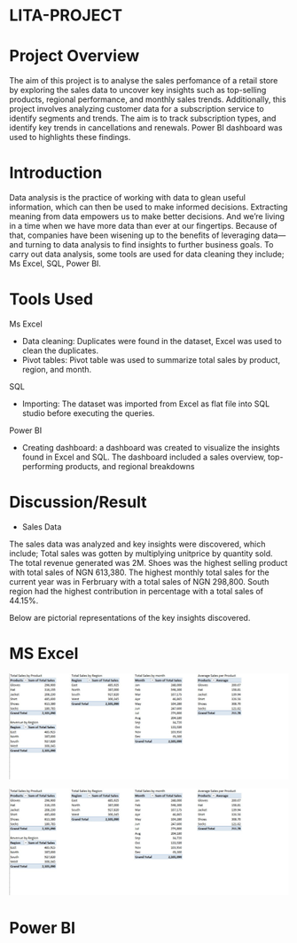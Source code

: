 # LITA-PROJECT

  # Project Overview
The aim of this project is to analyse the sales perfomance of a retail store by exploring the sales data to uncover key insights such as top-selling products, regional 
performance, and monthly sales trends. Additionally, this project involves analyzing customer data for a subscription service to identify segments and trends. The aim is to  track subscription types, and identify key trends in cancellations and renewals. Power BI dashboard was used to highlights these findings.

# Introduction 
Data analysis is the practice of working with data to glean useful information, which can then be used to make informed decisions. Extracting meaning from data empowers us to make better decisions. And we’re living in a time when we have more data than ever at our fingertips. Because of that, companies have been wisening up to the benefits of leveraging data—and turning to data analysis to find insights to further business goals.  To carry out data analysis, some tools are used for data cleaning they include; Ms Excel, SQL, Power BI. 

# Tools Used
Ms Excel
   - Data cleaning: Duplicates were found in the dataset, Excel was used to clean the duplicates.
   - Pivot tables: Pivot table was used to summarize total sales by product, region, and month. 

SQL

 - Importing: The dataset was imported from Excel as flat file into SQL studio before executing the queries.
    
Power BI

  - Creating dashboard: a dashboard was created to visualize the insights found in Excel and SQL. 
    The dashboard included a sales overview, top-performing products, and 
regional breakdowns

# Discussion/Result
   - Sales Data

The sales data was analyzed and key insights were discovered, which include; Total sales was gotten by multiplying unitprice by quantity sold. The total revenue generated was 2M. Shoes was the highest selling product with total sales of NGN 613,380. The highest monthly total sales for the current year was in Ferbruary with a total sales of NGN 298,800. South region had the highest contribution in percentage with a total sales of 44.15%. 

 

Below are pictorial representations of the key insights discovered.


# MS Excel

![SALES DATA MS EXCEL](https://github.com/Abasianam/LITA-PROJECT/blob/main/SALES%20DATA%20MS%20EXCEL.jpg)

![Column Chart](https://github.com/Abasianam/LITA-PROJECT/blob/main/SALES%20DATA%20MS%20EXCEL.jpg)

# Power BI








